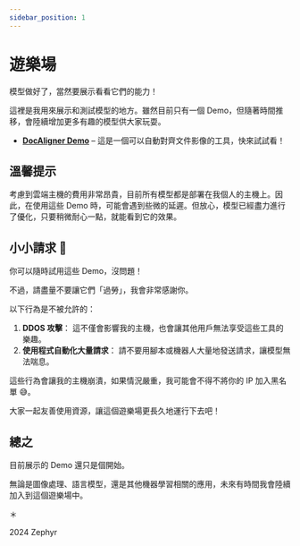 ```yaml
---
sidebar_position: 1
---
```


# 遊樂場

模型做好了，當然要展示看看它們的能力！

這裡是我用來展示和測試模型的地方。雖然目前只有一個 Demo，但隨著時間推移，會陸續增加更多有趣的模型供大家玩耍。

- [**DocAligner Demo**](./docaligner-demo.md) – 這是一個可以自動對齊文件影像的工具，快來試試看！

## 溫馨提示

考慮到雲端主機的費用非常昂貴，目前所有模型都是部署在我個人的主機上。因此，在使用這些 Demo 時，可能會遇到些微的延遲。但放心，模型已經盡力進行了優化，只要稍微耐心一點，就能看到它的效果。

## 小小請求 🙏

你可以隨時試用這些 Demo，沒問題！

不過，請盡量不要讓它們「過勞」，我會非常感謝你。

以下行為是不被允許的：

1. **DDOS 攻擊**： 這不僅會影響我的主機，也會讓其他用戶無法享受這些工具的樂趣。
2. **使用程式自動化大量請求**： 請不要用腳本或機器人大量地發送請求，讓模型無法喘息。

這些行為會讓我的主機崩潰，如果情況嚴重，我可能會不得不將你的 IP 加入黑名單 😅。

大家一起友善使用資源，讓這個遊樂場更長久地運行下去吧！

## 總之

目前展示的 Demo 還只是個開始。

無論是圖像處理、語言模型，還是其他機器學習相關的應用，未來有時間我會陸續加入到這個遊樂場中。

＊

2024 Zephyr
